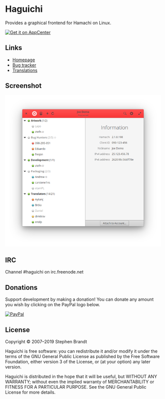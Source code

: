 
  Haguichi
  ========

  Provides a graphical frontend for Hamachi on Linux.

  [<img src="https://appcenter.elementary.io/badge.svg" alt="Get it on AppCenter">](https://appcenter.elementary.io/com.github.ztefn.haguichi)

  Links
  -----

   * [Homepage](https://www.haguichi.net)
   * [Bug tracker](https://github.com/ztefn/haguichi/issues)
   * [Translations](https://translations.launchpad.net/haguichi)


  Screenshot
  ----------

  ![Screenshot](data/screenshots/1.png?raw=true)


  IRC
  ---

  Channel #haguichi on irc.freenode.net


  Donations
  ---------

  Support development by making a donation! You can donate any amount you wish by clicking on the PayPal logo below.

  [<img src="https://www.paypalobjects.com/webstatic/en_US/i/buttons/PP_logo_h_200x51.png" height="26" alt="PayPal" />](https://www.paypal.me/ztefn)


  License
  -------

  Copyright © 2007–2019 Stephen Brandt

  Haguichi is free software: you can redistribute it and/or modify it under the terms of the GNU General Public License as published by the Free Software Foundation, either version 3 of the License, or (at your option) any later version.

  Haguichi is distributed in the hope that it will be useful, but WITHOUT ANY WARRANTY; without even the implied warranty of MERCHANTABILITY or FITNESS FOR A PARTICULAR PURPOSE. See the GNU General Public License for more details.

